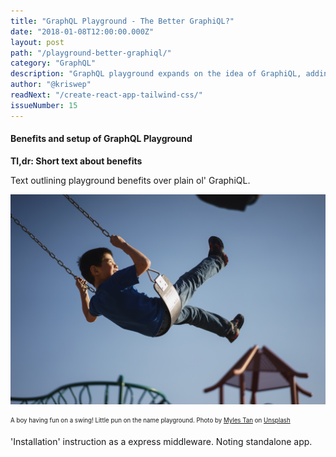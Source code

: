 ```yaml
---
title: "GraphQL Playground - The Better GraphiQL?"
date: "2018-01-08T12:00:00.000Z"
layout: post
path: "/playground-better-graphiql/"
category: "GraphQL"
description: "GraphQL playground expands on the idea of GraphiQL, adding some nice features to provide an even better development experience in the graphql world."
author: "@kriswep"
readNext: "/create-react-app-tailwind-css/"
issueNumber: 15
---
```


#### Benefits and setup of GraphQL Playground

**Tl,dr: Short text about benefits**

Text outlining playground benefits over plain ol' GraphiQL.

![A boy having fun on a swing. The background shows a bright sky and some other playground equimpment.](playground.jpg)

<p><sub><sup>A boy having fun on a swing! Little pun on the name playground. Photo by <a href="https://unsplash.com/@mylestan">Myles Tan</a> on <a href="https://unsplash.com/photos/WNAO036c6FM">Unsplash</a></sup></sub></p>

'Installation' instruction as a express middleware. Noting standalone app.
